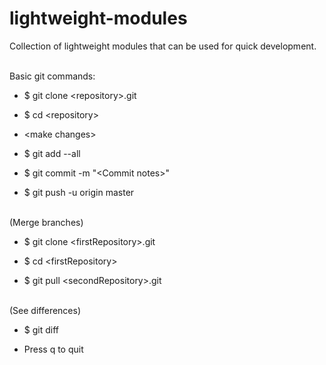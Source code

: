 # lightweight-modules

Collection of lightweight modules that can be used for quick development.

<br/>
Basic git commands:

- $ git clone &lt;repository>.git

- $ cd &lt;repository>

- &lt;make changes>

- $ git add --all

- $ git commit -m "&lt;Commit notes>"

- $ git push -u origin master

<br/>
(Merge branches)

- $ git clone &lt;firstRepository>.git

- $ cd &lt;firstRepository>

- $ git pull &lt;secondRepository>.git

<br/>
(See differences)

- $ git diff

- Press q to quit

